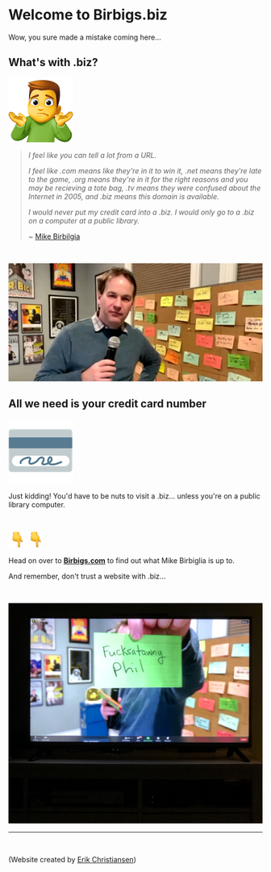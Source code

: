 # Welcome to Birbigs.biz

Wow, you sure made a mistake coming here...

## What's with .biz?

![man shrug](/images/man-shrugging_1f937-200d-2642-fe0f.png)

> *I feel like you can tell a lot from a URL.*  
>
>*I feel like .com means like they're in it to win it, .net means they're late to the game, .org means they're in it for the right reasons and you may be recieving a tote bag, .tv means they were confused about the Internet in 2005, and .biz means this domain is available.*
>
>*I would never put my credit card into a .biz. I would only go to a .biz on a computer at a public library.* 
>
>~ [Mike Birbilgia](https://twitter.com/birbigs/status/1362806141928017925)

<br />

![Birbiglia](/images/Birbigs1.png)

## All we need is your credit card number

![credit card](/images/credit-card_1f4b3.png)

Just kidding! You'd have to be nuts to visit a .biz... unless you're on a public library computer.

<br />

 ![finger pointing down](images/backhand-index-pointing-down_1f447.png)
 ![finger pointing down](images/backhand-index-pointing-down_1f447.png)

Head on over to **[Birbigs.com](https://www.birbigs.com/)** to find out what Mike Birbiglia is up to.

And remember, don't trust a website with .biz...

<br />

![Fucksatawny Phil](/images/fucksatawny-phil.jpeg)

------------------
<br />

(Website created by [Erik Christiansen](https://erikchristiansen.net/))